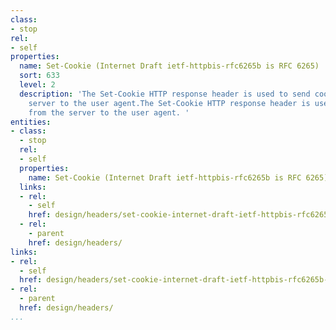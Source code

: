 ```yaml
---
class:
- stop
rel:
- self
properties:
  name: Set-Cookie (Internet Draft ietf-httpbis-rfc6265b is RFC 6265)
  sort: 633
  level: 2
  description: 'The Set-Cookie HTTP response header is used to send cookies from the
    server to the user agent.The Set-Cookie HTTP response header is used to send cookies
    from the server to the user agent. '
entities:
- class:
  - stop
  rel:
  - self
  properties:
    name: Set-Cookie (Internet Draft ietf-httpbis-rfc6265b is RFC 6265)
  links:
  - rel:
    - self
    href: design/headers/set-cookie-internet-draft-ietf-httpbis-rfc6265b-is-rfc-6265.md
  - rel:
    - parent
    href: design/headers/
links:
- rel:
  - self
  href: design/headers/set-cookie-internet-draft-ietf-httpbis-rfc6265b-is-rfc-6265.md
- rel:
  - parent
  href: design/headers/
...
```

